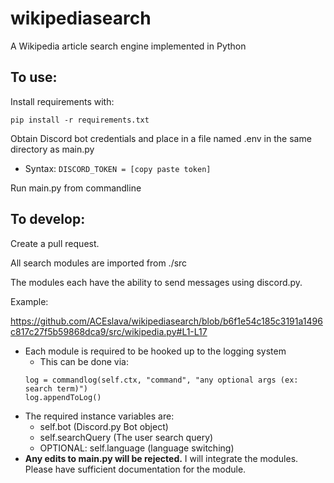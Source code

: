 # wikipediasearch
A Wikipedia article search engine implemented in Python

## To use:

Install requirements with:
```
pip install -r requirements.txt
```

Obtain Discord bot credentials and place in a file named .env in the same directory as main.py 

* Syntax: `DISCORD_TOKEN = [copy paste token]`

Run main.py from commandline


## To develop:
  Create a pull request.
  
  All search modules are imported from ./src
  
  The modules each have the ability to send messages using discord.py.
     
   Example:

   https://github.com/ACEslava/wikipediasearch/blob/b6f1e54c185c3191a1496c817c27f5b59868dca9/src/wikipedia.py#L1-L17

  * Each module is required to be hooked up to the logging system
    * This can be done via:
    ```
    log = commandlog(self.ctx, "command", "any optional args (ex: search term)")
    log.appendToLog()
    ```
  * The required instance variables are:
    * self.bot (Discord.py Bot object)
    * self.searchQuery (The user search query)
    * OPTIONAL: self.language (language switching)
  * **Any edits to main.py will be rejected.** I will integrate the modules. Please have sufficient documentation for the module.
